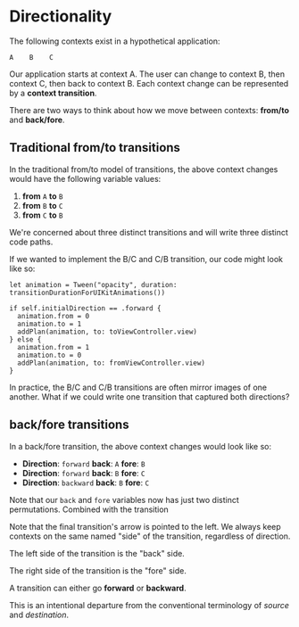 # Directionality

The following contexts exist in a hypothetical application:

```
A    B    C
```

Our application starts at context A. The user can change to context B, then context C, then back to context B. Each context change can be represented by a **context transition**.

There are two ways to think about how we move between contexts: **from/to** and **back/fore**.

## Traditional from/to transitions

In the traditional from/to model of transitions, the above context changes would have the following variable values:

1. **from** `A` **to** `B`
2. **from** `B` **to** `C`
3. **from** `C` **to** `B`

We're concerned about three distinct transitions and will write three distinct code paths.

If we wanted to implement the B/C and C/B transition, our code might look like so:

```
let animation = Tween("opacity", duration: transitionDurationForUIKitAnimations())

if self.initialDirection == .forward {
  animation.from = 0
  animation.to = 1
  addPlan(animation, to: toViewController.view)
} else {
  animation.from = 1
  animation.to = 0
  addPlan(animation, to: fromViewController.view)
}
```

In practice, the B/C and C/B transitions are often mirror images of one another. What if we could write one transition that captured both directions?

## back/fore transitions

In a back/fore transition, the above context changes would look like so:

- **Direction**: `forward` **back**: `A` **fore**: `B`
- **Direction**: `forward` **back**: `B` **fore**: `C`
- **Direction**: `backward` **back**: `B` **fore**: `C`

Note that our `back` and `fore` variables now has just two distinct permutations. Combined with the transition

Note that the final transition's arrow is pointed to the left. We always keep contexts on the same named "side" of the transition, regardless of direction.

The left side of the transition is the "back" side.

The right side of the transition is the "fore" side.

A transition can either go **forward** or **backward**.

This is an intentional departure from the conventional terminology of _source_ and _destination_.

